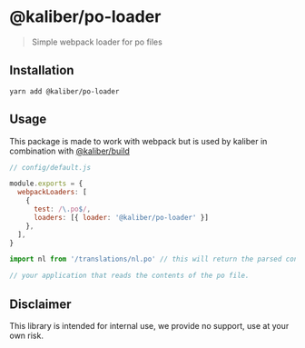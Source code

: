 # @kaliber/po-loader
> Simple webpack loader for po files

## Installation

```
yarn add @kaliber/po-loader
```

## Usage

This package is made to work with webpack but is used by kaliber in combination with [@kaliber/build](https://github.com/kaliberjs/build)

```js
// config/default.js

module.exports = {
  webpackLoaders: [
    {
      test: /\.po$/,
      loaders: [{ loader: '@kaliber/po-loader' }]
    },
  ],
}
```

```js
import nl from '/translations/nl.po' // this will return the parsed contents of the po file

// your application that reads the contents of the po file.
```

## Disclaimer
This library is intended for internal use, we provide no support, use at your own risk.
